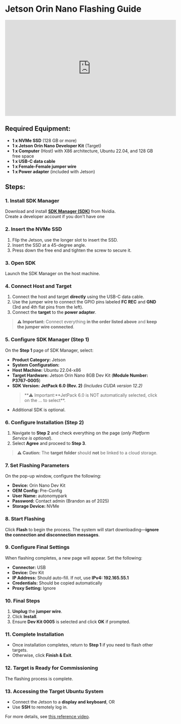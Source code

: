 # Jetson Orin Nano Flashing Guide

<iframe width="560" height="315" src="https://www.youtube.com/embed/-cpLgytXQ4w?si=QPlXHCRnoadTjyJ0" title="YouTube video player" frameborder="0" allow="accelerometer; autoplay; clipboard-write; encrypted-media; gyroscope; picture-in-picture; web-share" referrerpolicy="strict-origin-when-cross-origin" allowfullscreen></iframe>

## Required Equipment:

- **1 x NVMe SSD** (128 GB or more)
- **1 x Jetson Orin Nano Developer Kit** (Target)
- **1 x Computer** (Host) with X86 architecture, Ubuntu 22.04, and 128 GB free space
- **1 x USB-C data cable**
- **1 x Female-Female jumper wire**
- **1 x Power adapter** (included with Jetson)

## Steps:

### 1. Install SDK Manager

Download and install [**SDK Manager (SDK)**](https://developer.nvidia.com/sdk-manager) from Nvidia.  
Create a developer account if you don't have one

### 2. Insert the NVMe SSD

1. Flip the Jetson, use the longer slot to insert the SSD.
2. Insert the SSD at a 45-degree angle.
3. Press down the free end and tighten the screw to secure it.

### 3. Open SDK

Launch the SDK Manager on the host machine.

### 4. Connect Host and Target

1. Connect the host and target **directly** using the USB-C data cable.
2. Use the jumper wire to connect the GPIO pins labeled **FC REC** and **GND** (3rd and 4th flat pins from the left).
3. Connect the **target** to the **power adapter**.

> **⚠️ Important:** Connect everything **in the order listed above** and **keep the jumper wire connected**.

### 5. Configure SDK Manager (Step 1)

On the **Step 1** page of SDK Manager, select:

- **Product Category:** Jetson
- **System Configuration:**
- **Host Machine:** Ubuntu 22.04-x86
- **Target Hardware:** Jetson Orin Nano 8GB Dev Kit (**Module Number: P3767-0005**)
- **SDK Version:** **JetPack 6.0 (Rev. 2)** _(Includes CUDA version 12.2)_
  > **⚠️ Important:**JetPack 6.0 is NOT automatically selected, click on the ... to select\*\*.
- Additional SDK is optional.

### 6. Configure Installation (Step 2)

1. Navigate to **Step 2** and check everything on the page (_only Platform Service is optional_).
2. Select **Agree** and proceed to **Step 3**.

> **⚠️ Caution:** The **target folder** should **not** be linked to a cloud storage.

### 7. Set Flashing Parameters

On the pop-up window, configure the following:

- **Device:** Orin Nano Dev Kit
- **OEM Config:** Pre-Config
- **User Name:** autonomypark
- **Password:** Contact admin (Brandon as of 2025)
- **Storage Device:** NVMe

### 8. Start Flashing

Click **Flash** to begin the process. The system will start downloading—**ignore the connection and disconnection messages**.

### 9. Configure Final Settings

When flashing completes, a new page will appear. Set the following:

- **Connector:** USB
- **Device:** Dev Kit
- **IP Address:** Should auto-fill. If not, use **IPv4: 192.165.55.1**
- **Credentials:** Should be copied automatically
- **Proxy Setting:** Ignore

### 10. Final Steps

1. **Unplug** the **jumper wire**.
2. Click **Install**.
3. Ensure **Dev Kit 0005** is selected and click **OK** if prompted.

### 11. Complete Installation

- Once installation completes, return to **Step 1** if you need to flash other targets.
- Otherwise, click **Finish & Exit**.

### 12. Target is Ready for Commissioning

The flashing process is complete.

### 13. Accessing the Target Ubuntu System

- Connect the Jetson to a **display and keyboard**, OR
- Use **SSH** to remotely log in.

For more details, see [this reference video](https://www.youtube.com/watch?v=q4fGac-nrTI).
